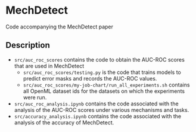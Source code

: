 # MechDetect
Code accompanying the MechDetect paper

## Description
- `src/auc_roc_scores` contains the code to obtain the AUC-ROC scores that are used in MechDetect
    - `src/auc_roc_scores/testing.py` is the code that trains models to predict error masks and records the AUC-ROC values.
    - `src/auc_roc_scores/my-job-chart/run_all_experiments.sh` contains all OpenML dataset ids for the datasets on which the experiments were run.
- `src/auc_roc_analysis.ipynb` contains the code associated with the analysis of the AUC-ROC scores under various mechanisms and tasks.
- `src/accuracy_analysis.ipynb` contains the code associated with the analysis of the accuracy of MechDetect.
